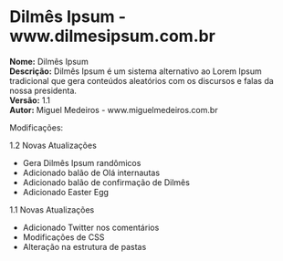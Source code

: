 <h1>Dilmês Ipsum - www.dilmesipsum.com.br</h1>
<b>Nome:</b> Dilmês Ipsum<br/>
<b>Descrição:</b> Dilmês Ipsum é um sistema alternativo ao Lorem Ipsum tradicional que gera conteúdos aleatórios com os discursos e falas da nossa presidenta.<br/>
<b>Versão:</b> 1.1<br/>
<b>Autor:</b> Miguel Medeiros - www.miguelmedeiros.com.br<br/>

Modificações:

1.2 Novas Atualizações
 - Gera Dilmês Ipsum randômicos
 - Adicionado balão de Olá internautas
 - Adicionado balão de confirmação de Dilmês
 - Adicionado Easter Egg

1.1 Novas Atualizações
 - Adicionado Twitter nos comentários
 - Modificações de CSS
 - Alteração na estrutura de pastas
